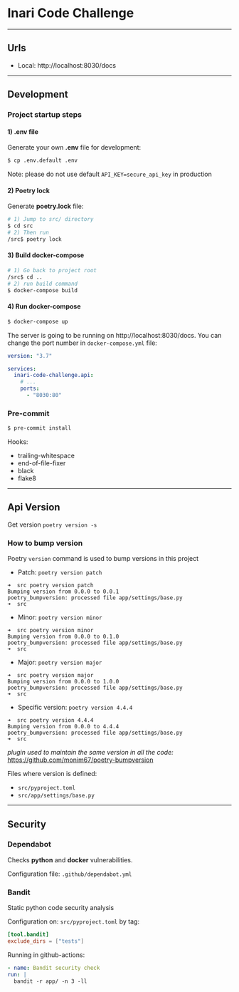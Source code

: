 # Inari Code Challenge


---

## Urls

- Local: http://localhost:8030/docs
---

## Development

### Project startup steps
#### 1) .env file

Generate your own **.env** file for development:
```sh
$ cp .env.default .env
```
Note: please do not use default `API_KEY=secure_api_key` in production

#### 2) Poetry lock
Generate **poetry.lock** file:
```sh
# 1) Jump to src/ directory
$ cd src
# 2) Then run
/src$ poetry lock
```

#### 3) Build docker-compose
```sh
# 1) Go back to project root
/src$ cd ..
# 2) run build command
$ docker-compose build
```
#### 4) Run docker-compose
```sh
$ docker-compose up
```
The server is going to be running on http://localhost:8030/docs. You can change the port number in `docker-compose.yml`
file:
```yaml
version: "3.7"

services:
  inari-code-challenge.api:
    # ...
    ports:
      - "8030:80"

```

### Pre-commit

```sh
$ pre-commit install
```

Hooks:

- trailing-whitespace
- end-of-file-fixer
- black
- flake8

---
## Api Version

Get version
```poetry version -s```

### How to bump version

Poetry `version` command is used to bump versions in this project

 - Patch: ```poetry version patch```
```
➜  src poetry version patch
Bumping version from 0.0.0 to 0.0.1
poetry_bumpversion: processed file app/settings/base.py
➜  src
```
 - Minor: ```poetry version minor```
```
➜  src poetry version minor
Bumping version from 0.0.0 to 0.1.0
poetry_bumpversion: processed file app/settings/base.py
➜  src
```
 - Major: ```poetry version major```
```
➜  src poetry version major
Bumping version from 0.0.0 to 1.0.0
poetry_bumpversion: processed file app/settings/base.py
➜  src
```
 - Specific version: ```poetry version 4.4.4```
```
➜  src poetry version 4.4.4
Bumping version from 0.0.0 to 4.4.4
poetry_bumpversion: processed file app/settings/base.py
➜  src
```

*plugin used to maintain the same version in all the code:* https://github.com/monim67/poetry-bumpversion

Files where version is defined:
- `src/pyproject.toml`
- `src/app/settings/base.py`

---

## Security


### Dependabot
Checks **python** and **docker** vulnerabilities.

Configuration file: `.github/dependabot.yml`
### Bandit
Static python code security analysis

Configuration on: `src/pyproject.toml` by tag:
```toml
[tool.bandit]
exclude_dirs = ["tests"]
```

Running in github-actions:

```yml
- name: Bandit security check
run: |
  bandit -r app/ -n 3 -ll
```

